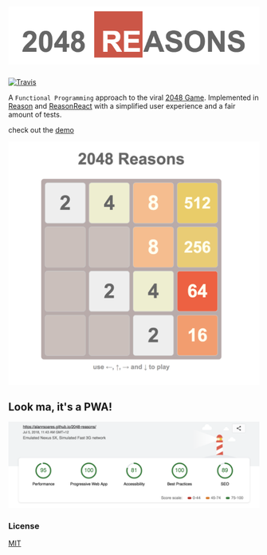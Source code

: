 # ![2048 Reasons](images/logo.png)

[![Travis](https://img.shields.io/travis/alanrsoares/2048-reasons/master.svg)](https://travis-ci.org/alanrsoares/2048-reasons)

A `Functional Programming` approach to the viral [2048 Game](https://gabrielecirulli.github.io/2048/).
Implemented in [Reason](https://reasonml.github.io/) and [ReasonReact](https://reasonml.github.io/reason-react/) with a simplified user experience and a fair amount of tests.

check out the [demo](https://alanrsoares.github.io/2048-reasons/)

![screenshot](images/screenshot.png)

## Look ma, it's a PWA!

![lighthouse report](images/lighthouse-report.png)

### License

[MIT](/LICENSE)
